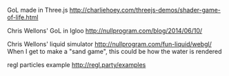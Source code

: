 
GoL made in Three.js
http://charliehoey.com/threejs-demos/shader-game-of-life.html

Chris Wellons' GoL in Igloo
http://nullprogram.com/blog/2014/06/10/

Chris Wellons' liquid simulator
http://nullprogram.com/fun-liquid/webgl/
When I get to make a "sand game", this could be how the water is rendered

regl particles example
http://regl.party/examples
